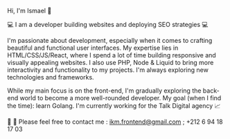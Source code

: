 Hi, I'm Ismael 👋

💻 I am a developer building websites and deploying SEO strategies 💻

I'm passionate about development, especially when it comes to crafting beautiful and functional user interfaces. My expertise lies in HTML/CSS/JS/React, where I spend a lot of time building responsive and visually appealing websites. I also use PHP, Node & Liquid to bring more interactivity and functionality to my projects. I'm always exploring new technologies and frameworks.

While my main focus is on the front-end, I'm gradually exploring the back-end world to become a more well-rounded developer. My goal (when I find the time): learn Golang.
I'm currently working for the Talk Digital agency 📈

📨 📱 Please feel free to contact me : ikm.frontend@gmail.com ; +212 6 94 18 17 03
